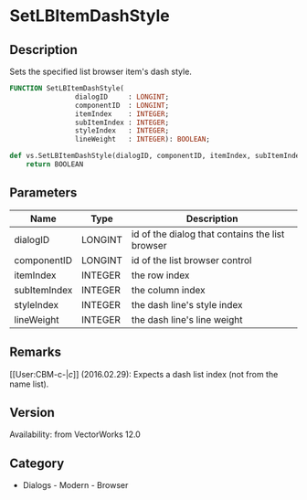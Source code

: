 # SetLBItemDashStyle

## Description
Sets the specified list browser item's dash style.

```pascal
FUNCTION SetLBItemDashStyle(
				dialogID     : LONGINT;
				componentID  : LONGINT;
				itemIndex    : INTEGER;
				subItemIndex : INTEGER;
				styleIndex   : INTEGER;
				lineWeight   : INTEGER): BOOLEAN;
```

```python
def vs.SetLBItemDashStyle(dialogID, componentID, itemIndex, subItemIndex, styleIndex, lineWeight):
    return BOOLEAN
```

## Parameters
|Name|Type|Description|
|---|---|---|
|dialogID|LONGINT|id of the dialog that contains the list browser|
|componentID|LONGINT|id of the list browser control|
|itemIndex|INTEGER|the row index|
|subItemIndex|INTEGER|the column index|
|styleIndex|INTEGER|the dash line's style index|
|lineWeight|INTEGER|the dash line's line weight|

## Remarks
[[User:CBM-c-|_c_]] (2016.02.29): Expects a dash list index (not from the name list).

## Version
Availability: from VectorWorks 12.0

## Category
* Dialogs - Modern - Browser

